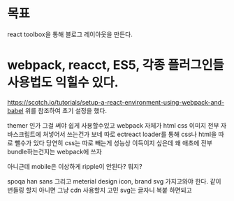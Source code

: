 # 목표 

react toolbox을 통해 블로그 레이아웃을 만든다. 

# webpack, reacct, ES5, 각종 플러그인들 사용법도 익힐수 있다. 

https://scotch.io/tutorials/setup-a-react-environment-using-webpack-and-babel
위를 참조하여 초기 설정을 했다.


themer 인가 그걸 써야 쉽게 사용할수있고 
webpack 자체가 html css 이미지 전부 자바스크립트에 처넣어서 쓰는건가 보네 
따로 ectreact loader를 통해 css나 html을 따로 뺄수가 있다 
당연히 css는 따로 빼는게 성능상 이득이지 싶은데 왜 애초에 전부 bundle하는건지는 webpack에 쓰자 

아니근데 mobile은 이상하게 ripple이 안된다? 뭐지? 

spoqa han sans 그리고  meterial design icon, brand svg 가지고와야 한다. 
같이 번들링 할지 아니면 그냥 cdn 사용할지 고민 svg는 글자니 복붙 하면되고 


